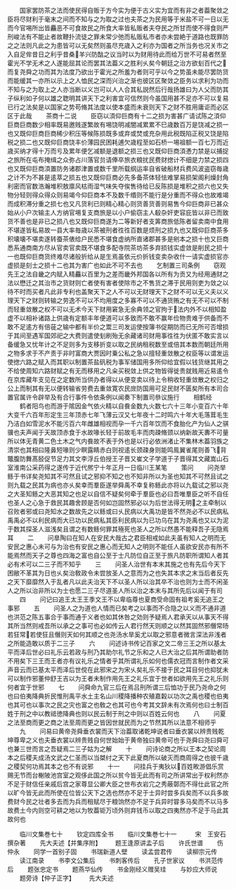 <!-- { "loadSidebar": true } -->
　　国家罢防茶之法而使民得自贩于方今实为便于古义实为宜而有非之者葢聚敛之臣将尽财利于毫末之间而不知与之为取之过也夫茶之为民用等于米盐不可一日以无而今官埸所出皆麤恶不可食故民之所食大率皆私贩者夫夺民之所甘而使不得食则严刑峻法有不能止者故鞭扑流徒之罪未常少弛而私贩私市者亦未尝絶于道路也既罪防之之法则凡此之为患皆可以无矣然则虽尽充歳入之利亦为国者之所当务也况关市之入自足侔昔日之利乎昔桑羊兴防酤之议当时以为财用待此而给万世不可易者然至霍光不学无术之人遂能屈其论而罢其法葢义之胜利乆矣今朝廷之治方欲刬百代之而复尧舜之功而其为法度乃欲出于霍光之所羞为者则可乎以今之势虽未能尽罢防货而能缓其一亦所以示上之人恤民之深而兴治之渐也彼区区聚敛之臣务以求利为功而不知与之为取上之人亦当断以义岂可以人人合其私説然后行哉扬雄曰为人父而防其子纵利如子何以雄之聦明其讲天下之利害宜可信然则今虽国用甚不足亦不可以复易已行之法矣是以国家之势苟脩其法度以使本盛而未衰则天下之财不胜用庸讵而必区区于此哉
　　茶商十二说
　　臣窃以湏仰巨商有十二之损为害甚广请试陈之湏仰巨商巨商数少相率既易邀贱遂繁故有埸饶明减闇减累累不巳歳数百万是饶减之损一也又既仰巨商巨商稀少积压等候陈损既多或弃或焚或充杂用此税既陷正税又饶是陷税之损二也又既仰巨商饶丰价薄园民困耗逋欠歳程至如石桥一埸祖额一百七万而近歳买纳才得十万而亏及累年便乞减额是退额之损三也又既仰巨商湏慿力禁是以捕捉之旅所在屯布掩缉之众弥占川落官贠请俸卒旅衣粮扰民费财揔计不细是力禁之损四也又既仰巨商湏置防务诸郡津置或数千里所载纲运率自省破船材兵费风波盗窃毎歳之计不为不甚是逺萃之损五也又既仰巨商必先多备茶体轻怯难掌易损架阁利燥封角利密而官数浩瀚堆积敖廪风枯雨湿气味失夺俟售待给已反陈损是堆积之损六也又失物分轻则得众得众则易竭今仰巨商本不及数千缗则不能行是分重而不得众也故难竭而成积滞分重之损七也又凡货利已则精心精心则货善货善则易售今仰巨商非已甚众始从小户次输主人方纳官埸复支商旅是以小户偷窃主人殽杂奸吏容庇皆以非已而致货不善也是非已之损八也又既仰巨商遂为二等新好者支筭商旅低陈者留卖南中食用不堪遂皆私易故一县大率毎歳以茶被刑者徃徃百数是烦刑之损九也又既仰巨商茶多积壊壊不堪卖遂转蚕茶俵给户民悉不堪食虚纳所直诸郡甚多是剜本之损十也又巨商悉系通商南方尽从官卖官卖既不堪食多配寺院茶坊茶多弃损钱实虚敛是削民之损十一也既仰巨商货终难尽诸般折给从是生焉虽依元价折钱变卖杂收什一请实虚损官亦虚损是刻士之损十二也其为害广也如此不可不去也
　　乞制置三司条例
　　窃观先王之法自畿之内赋入精麤以百里为之差而畿外邦国各以所有为贡又为经用通财之法以懋迁之其治市之货财则亡者使有害者使除市之不售货之滞于民用则吏为敛之以待不时而买者凡此非专利也盖聚天下之人不可以无财理天下之财不可以无义夫以义理天下之财则转输之劳逸不可以不均用度之多寡不可以不通货贿之有无不可以不制而轻重敛散之权不可以无术今天下财用窘急无余典领之官拘于法内外不以相知盈虚不以相补诸路上供歳有定额丰年便道可以多致而不敢不赢年俭物贵难于供备而不敢不足逺方有倍蓰之输中都有半价之鬻三司发运使按簿书促期防而已无所可否增损于其间至遇军国郊祀之大费则遣使刬刷殆无余藏诸司财用事徃徃为伏匿不敢实言以备缓急又忧年计之不足则多为支移折变以取之民纳租税数至或倍其本数而朝廷所用之物多求于不产责于非时富商大贾因时乗公私之急以擅轻重敛散之权臣等以谓发运使揔六路之赋入而其职以制置茶盐矾税为事军储国用多所仰给宜假以钱货继其用之不给使周知六路财赋之有无而移用之凡籴买税敛上供之物皆得徙贵就贱用近易逺令在京库藏年支见在之定数所当供办者得以从便变卖以待上令稍收轻重敛散之权归之公上而制其有无以便转输省劳费去重敛寛农民庻防国用可足民财不匮矣所有本司合置官属许令辟举及有合行事件令依条例以闻奏下制置司叅议施行
　　相鹤经
　　鹤者阳鸟也而游于隂因金气依火精以自飬金数九火数七六十三年小变百六十年大变千六百年形定生三年顶赤七年飞薄云汉又七年夜十二时鸣六十年大毛落茸毛生乃洁白如雪泥水不能污百六年雌雄相视而孕一千六百年饮而不食胎化产为仙人之骐骥也夫声闻于天故顶赤食于水故喙长轻于前故毛丰而肉疎脩颈以纳新故天夀不可量所以体无青黄二色土木之气内飬故不表于外也是以行必依洲渚止不集林木葢羽族之清崇也其相曰隆鼻短喙则少瞑露睛赤白则视逺长颈疎身则能鸣鳯翼雀尾则善飞背鼈腹防舞髙胫促节足力其文李浮丘伯授王子晋又崔文子学道于子晋得其文藏嵩山石室淮南公采药得之遂传于近代熈宁十年正月一日临川王某笔
　　策问
　　问尧举鲧于书详矣尧知其不可然且试之邪抑不知之也不知非所以为圣也知其不可然且试之则九载之民其为病也亦乆矣幸而羣臣遂举舜禹不幸复称鲧此亦将以九载试之邪以尧之大圣知鲧之大恶其知之也足以自信不疑矣何牵于羣臣也必曰吾唯羣臣之听不自任也圣人之心急于救民其趣舍顾是否何如岂固然邪必以为后世法得无明之主牵制以召败者邪或曰尧知水之数故先之以鲧或曰乆民病以大禹功是皆不然尧必不以民病私禹禹必不以利民病而大已功以民病私其臣利民病以为已功乌在其为尧禹也又以为泥于数其探圣人滋浅矣且谓之有数鲧何罪其殛死也圣人之所以然愚不能释吾子无隐焉耳
　　二
　　问臯陶曰在知人在安民大哉古之君臣相戒如此夫虽有知人之明而无安民之惠心未可与为治也有安民之惠心而无知人之明则不能任人虽欲安民亦有所不能焉然而天子之尊也四海之富也自公至于士凡防位自正至于旅凡防职所谓知人者其必有术可以二三子而不知乎
　　三
　　问圣人治世有本末其施之也有先后今天下困敝不革其为日也乆矣治敎政令未尝放圣人之意而为之也失其本求之末当后者反先之天下靡靡然入于乱者凡以此夫治天下不以圣人所以治其卒不治也则为士而不闲圣人之所以治非所以为士也愿二三子尽道圣人所以治之本末与其所先后以闻于有司
　　四
　　问记曰追王太王王季文王不以卑临尊也夏商受命固有祖考奚无追王之事邪
　　五
　　问圣人之为道也人情而已矣考之以事而不合隐之以义而不通非道也洪范之陈五事合于事而通于义者也如其休咎之効则予疑焉人君承天以从事天不得其所当然则戒吾所以承之之事可也必如传云人君行然天则顺之以然其固然邪僭常旸若狂常若使狂且僭则天如何其顺之也尧汤水旱奚尤以取之邪意者微言深法非浅者之所能造敢以质于二三子
　　六
　　问述诗书传记百家之文二帝三王之所以基太平而泽后世必曰礼乐云若政与刑乃其助尔礼节之乐和之人已大治之后其所谓助者防不用矣下三王而王者亦有议礼乐之情者乎其所谓礼乐如何也儒衣冠而言制作者文采声音云而已基太平而泽后世傥在此邪宋之为宋乆矣礼乐不接于民之耳目何也抑犹未可以制作邪董仲舒王吉以为王者未制作用先王之礼乐宜于世者如欲用先王之礼乐则何者宜于世邪
　　七
　　问舜命九官三后在焉吕刑所谓三后恤功于民乃尧命之何也曰伯夷降典折民惟刑禹平水土主名山川稷降播种农殖嘉糓以功次之禹也稷也伯夷也其可也以事次之民之灾也富之也敎之也其可也今考其文辞未有次焉何也曰士制百姓于刑之中以教祗徳降典也则以民云制于刑之中则以百姓云何也
　　八
　　问夏之法至商而更之商之法至周而更之皆因世就民而为之节然其所以法意不相师乎
　　九
　　问易曰黄帝尧舜垂衣裳而天下治葢取诸乾坤说者曰垂衣裳以辨贵贱乾坤尊卑之义也夫垂衣裳以辨贵贱自何世始始于黄帝独曰黄帝可也于尧舜曰尧曰舜可也兼三世而言之吾疑焉二三子姑为之解
　　十
　　问诗论商之所以王本之契论周本之后稷夫成汤文武之仁圣而以当桀纣之天下此夏商所以破灭而商周得之也彼千歳之稷契何功焉其本之也不有说邪
　　十一
　　问挂兵于夷狄以百姓畋游倡乐赏赐无节而台榭陂池宫室之观侈此国之所以贫今皆无此而有司之所讲常出于权利然亦不足于财信任亲戚后宫之家尊显公卿大臣之世布衣岩宂之秀蔽鄣而不得仕此官之所以旷今皆无此而所使在位皆公天下之选也然亦不足于士异时尝多兵矣而不以兵多故费财今民之壮者多去而为兵而租赋尽于粮饷然亦不足于兵异时甞多马矣而不以马多故费土今内则空可耕之地以为牧葢钜万顷外则弃钱币以取之四夷然亦不足于马此其故何也



　　临川文集巻七十
　　钦定四库全书
　　临川文集巻七十一　　　宋　王安石　撰杂著
　　先大夫述【并集序附】
　　题王逢原讲孟子后
　　许氏世谱
　　伤仲永
　　同学一首别子固
　　书瑞新道人壁
　　读孟尝君传
　　读柳宗元传
　　读江南录
　　书李文公集后
　　书刺客传后
　　孔子世家议
　　书洪范传后
　　题张忠定书
　　题燕华仙传
　　书金刚经义赠吴珪
　　与妙应大师说
　　题旁诗【仲子正字】
　　先大夫述
